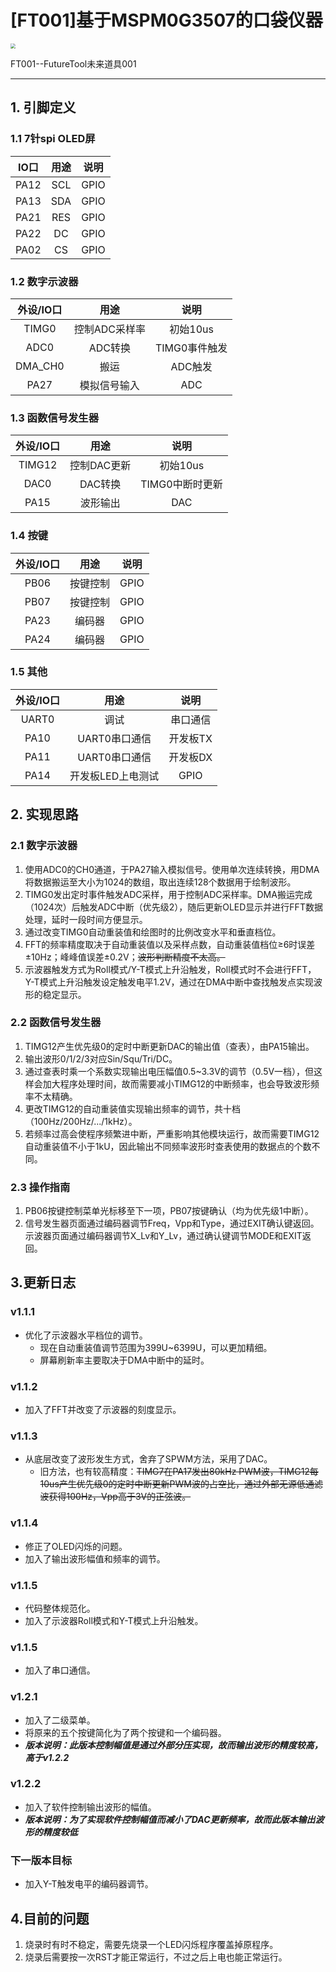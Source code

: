 # **[FT001]基于MSPM0G3507的口袋仪器**

<img src="D:\unniversity\EIDC\MSPM0G3507_PocketInstrument\TASK.jpg" style="zoom:50%;" />

FT001--FutureTool未来道具001

---

## **1. 引脚定义**

### **1.1 7针spi OLED屏**


| IO口 | 用途 | 说明 |
| :--: | :--: | :--: |
| PA12 | SCL | GPIO |
| PA13 | SDA | GPIO |
| PA21 | RES | GPIO |
| PA22 | DC | GPIO |
| PA02 | CS | GPIO |

### **1.2 数字示波器**

| 外设/IO口 | 用途 | 说明 |
| :--: | :--: | :--: |
| TIMG0 | 控制ADC采样率 | 初始10us |
| ADC0 | ADC转换 | TIMG0事件触发 |
| DMA_CH0 | 搬运 | ADC触发 |
| PA27 | 模拟信号输入 | ADC |

### **1.3 函数信号发生器**

| 外设/IO口 | 用途 | 说明 |
| :--: | :--: | :--: |
| TIMG12 | 控制DAC更新 | 初始10us |
| DAC0 | DAC转换 | TIMG0中断时更新 |
| PA15 | 波形输出 | DAC |

### **1.4 按键**

| 外设/IO口 |   用途   | 说明 |
| :--: | :------: | :--: |
| PB06 | 按键控制 | GPIO |
| PB07 | 按键控制 | GPIO |
| PA23 | 编码器 | GPIO |
| PA24 | 编码器 | GPIO |

### **1.5 其他**

| 外设/IO口 |   用途   | 说明 |
| :--: | :------: | :--: |
| UART0 | 调试 | 串口通信 |
| PA10 | UART0串口通信 | 开发板TX |
| PA11 | UART0串口通信 | 开发板DX |
| PA14 | 开发板LED上电测试 | GPIO |

## **2. 实现思路**

### **2.1 数字示波器**

1. 使用ADC0的CH0通道，于PA27输入模拟信号。使用单次连续转换，用DMA将数据搬运至大小为1024的数组，取出连续128个数据用于绘制波形。
2. TIMG0发出定时事件触发ADC采样，用于控制ADC采样率。DMA搬运完成（1024次）后触发ADC中断（优先级2），随后更新OLED显示并进行FFT数据处理，延时一段时间方便显示。
3. 通过改变TIMG0自动重装值和绘图时的比例改变水平和垂直档位。
4. FFT的频率精度取决于自动重装值以及采样点数，自动重装值档位$\ge$6时误差$\pm$10Hz；峰峰值误差$\pm$0.2V；~~波形判断精度不太高。~~
5. 示波器触发方式为Roll模式/Y-T模式上升沿触发，Roll模式时不会进行FFT，Y-T模式上升沿触发设定触发电平1.2V，通过在DMA中断中查找触发点实现波形的稳定显示。

### **2.2 函数信号发生器**

1. TIMG12产生优先级0的定时中断更新DAC的输出值（查表），由PA15输出。
2. 输出波形0/1/2/3对应Sin/Squ/Tri/DC。
3. 通过查表时乘一个系数实现输出电压幅值0.5~3.3V的调节（0.5V一档），但这样会加大程序处理时间，故而需要减小TIMG12的中断频率，也会导致波形频率不太精确。
4. 更改TIMG12的自动重装值实现输出频率的调节，共十档（100Hz/200Hz/.../1kHz）。
5. 若频率过高会使程序频繁进中断，严重影响其他模块运行，故而需要TIMG12自动重装值不小于1kU，因此输出不同频率波形时查表使用的数据点的个数不同。

### **2.3 操作指南**

1. PB06按键控制菜单光标移至下一项，PB07按键确认（均为优先级1中断）。
2. 信号发生器页面通过编码器调节Freq，Vpp和Type，通过EXIT确认键返回。示波器页面通过编码器调节X_Lv和Y_Lv，通过确认键调节MODE和EXIT返回。

## **3.更新日志**

### **v1.1.1**

- 优化了示波器水平档位的调节。
  - 现在自动重装值调节范围为399U~6399U，可以更加精细。
  - 屏幕刷新率主要取决于DMA中断中的延时。

### **v1.1.2**

- 加入了FFT并改变了示波器的刻度显示。

### **v1.1.3**

- 从底层改变了波形发生方式，舍弃了SPWM方法，采用了DAC。
  - 旧方法，也有较高精度：~~TIMG7在PA17发出80kHz PWM波，TIMG12每10us产生优先级0的定时中断更新PWM波的占空比，通过外部无源低通滤波获得100Hz，Vpp高于3V的正弦波。~~

### **v1.1.4**

- 修正了OLED闪烁的问题。
- 加入了输出波形幅值和频率的调节。

### **v1.1.5**

- 代码整体规范化。
- 加入了示波器Roll模式和Y-T模式上升沿触发。

### **v1.1.5**

- 加入了串口通信。

### **v1.2.1**

- 加入了二级菜单。
- 将原来的五个按键简化为了两个按键和一个编码器。
- ***版本说明：此版本控制幅值是通过外部分压实现，故而输出波形的精度较高，高于v1.2.2***

### **v1.2.2**

- 加入了软件控制输出波形的幅值。
- ***版本说明：为了实现软件控制幅值而减小了DAC更新频率，故而此版本输出波形的精度较低***

### **下一版本目标**

- 加入Y-T触发电平的编码器调节。

## **4.目前的问题**

1. 烧录时有时不稳定，需要先烧录一个LED闪烁程序覆盖掉原程序。
1. 烧录后需要按一次RST才能正常运行，不过之后上电也能正常运行。
